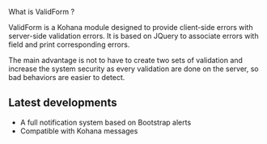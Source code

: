What is ValidForm ?

ValidForm is a Kohana module designed to provide client-side errors with server-side validation errors. It is based on JQuery to associate errors with field and print corresponding errors.

The main advantage is not to have to create two sets of validation and increase the system security as every validation are done on the server, so bad behaviors are easier to detect.

## Latest developments
- A full notification system based on Bootstrap alerts
- Compatible with Kohana messages
